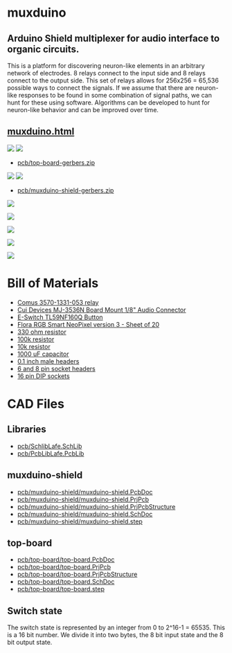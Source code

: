 # muxduino

## Arduino Shield multiplexer for audio interface to organic circuits.

This is a platform for discovering neuron-like elements in an arbitrary network of electrodes. 8 relays connect to the input side and 8 relays connect to the output side. This set of relays allows for 256x256 = 65,536 possible ways to connect the signals.  If we assume that there are neuron-like responses to be found in some combination of signal paths, we can hunt for these using software.  Algorithms can be developed to hunt for neuron-like behavior and can be improved over time.  

## [muxduino.html](muxduino.html)

[![](images/top-board-gerbers.png)](pcb/top-board-gerbers.zip)
[![](images/top-board.png)](pcb/top-board-gerbers.zip)

 - [pcb/top-board-gerbers.zip](pcb/top-board-gerbers.zip)

[![](images/muxduino-shield-gerbers.png)](pcb/muxduino-shield-gerbers.zip)
[![](images/muxduino-shield.png)](pcb/muxduino-shield-gerbers.zip)

 - [pcb/muxduino-shield-gerbers.zip](pcb/muxduino-shield-gerbers.zip)

[![](images/relay.png)](https://www.digikey.com/en/products/detail/comus-international/3570-1331-053/7497099)

[![](images/button-digikey.png)](https://www.digikey.com/en/products/detail/e-switch/TL59NF160Q/390533)

[![](images/neopixels.png)](https://www.adafruit.com/product/1559)

[![](images/aux-photo.png)](https://www.digikey.com/en/products/detail/cui-devices/MJ-3536N/281264)

[![](images/aux-drawing.png)](https://www.digikey.com/en/products/detail/cui-devices/MJ-3536N/281264)

# Bill of Materials

 - [Comus 3570-1331-053 relay](https://www.digikey.com/en/products/detail/comus-international/3570-1331-053/7497099)
 - [Cui Devices MJ-3536N Board Mount 1/8" Audio Connector](https://www.digikey.com/en/products/detail/cui-devices/MJ-3536N/281264)
 - [E-Switch TL59NF160Q Button](https://www.digikey.com/en/products/detail/e-switch/TL59NF160Q/390533)
 - [Flora RGB Smart NeoPixel version 3 - Sheet of 20](https://www.adafruit.com/product/1559)
 - [330 ohm resistor](https://www.digikey.com/en/products/detail/stackpole-electronics-inc/CF18JT330R/1741683)
 - [100k resistor](https://www.digikey.com/en/products/detail/stackpole-electronics-inc/RNF14FTD100K/1706591)
 - [10k resistor](https://www.digikey.com/en/products/detail/yageo/MFR-25FBF52-10K/13219)
 - [1000 uF capacitor](https://www.digikey.com/en/products/detail/rubycon/16PK1000MEFC10X12-5/3563556)
 - [0.1 inch male headers](https://www.digikey.com/en/products/detail/amphenol-cs-commercial-products/G800W268018EU/17083164)
 - [6 and 8 pin socket headers](https://www.amazon.com/Didamx-120Pcs-2-54MM-Stackable-arduino/dp/B074GQ9LKY/)
 - [16 pin DIP sockets](https://www.amazon.com/uxcell-Pieces-2-54mm-Double-Adapter/dp/B00O9YPVAM/)

# CAD Files

## Libraries

 - [pcb/SchlibLafe.SchLib](pcb/SchlibLafe.SchLib)
 - [pcb/PcbLibLafe.PcbLib](pcb/PcbLibLafe.PcbLib)

## muxduino-shield

 - [pcb/muxduino-shield/muxduino-shield.PcbDoc](pcb/muxduino-shield/muxduino-shield.PcbDoc)
 - [pcb/muxduino-shield/muxduino-shield.PrjPcb](pcb/muxduino-shield/muxduino-shield.PrjPcb)
 - [pcb/muxduino-shield/muxduino-shield.PrjPcbStructure](pcb/muxduino-shield/muxduino-shield.PrjPcbStructure)
 - [pcb/muxduino-shield/muxduino-shield.SchDoc](pcb/muxduino-shield/muxduino-shield.SchDoc)
 - [pcb/muxduino-shield/muxduino-shield.step](pcb/muxduino-shield/muxduino-shield.step)

## top-board

 - [pcb/top-board/top-board.PcbDoc](pcb/top-board/top-board.PcbDoc)
 - [pcb/top-board/top-board.PrjPcb](pcb/top-board/top-board.PrjPcb)
 - [pcb/top-board/top-board.PrjPcbStructure](pcb/top-board/top-board.PrjPcbStructure)
 - [pcb/top-board/top-board.SchDoc](pcb/top-board/top-board.SchDoc)
 - [pcb/top-board/top-board.step](pcb/top-board/top-board.step)

## Switch state

The switch state is represented by an integer from 0 to 2^16-1 = 65535. This is a 16 bit number. We divide it into two bytes, the 8 bit input state and the 8 bit output state.  




